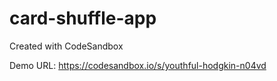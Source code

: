 # card-shuffle-app
Created with CodeSandbox

Demo URL: https://codesandbox.io/s/youthful-hodgkin-n04vd
